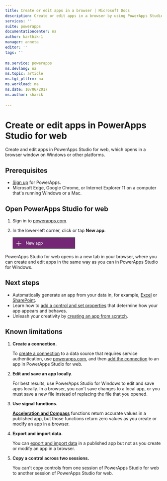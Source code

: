 ```yaml
---
title: Create or edit apps in a browser | Microsoft Docs
description: Create or edit apps in a browser by using PowerApps Studio for web.
services: ''
suite: powerapps
documentationcenter: na
author: karthik-1
manager: anneta
editor: ''
tags: ''

ms.service: powerapps
ms.devlang: na
ms.topic: article
ms.tgt_pltfrm: na
ms.workload: na
ms.date: 10/06/2017
ms.author: sharik

---
```

# Create or edit apps in PowerApps Studio for web
Create and edit apps in PowerApps Studio for web, which opens in a browser window on Windows or other platforms.

## Prerequisites

* [Sign up](signup-for-powerapps.md) for PowerApps.
* Microsoft Edge, Google Chrome, or Internet Explorer 11 on a computer that's running Windows or a Mac.

## Open PowerApps Studio for web
1. Sign in to [powerapps.com](http://go.microsoft.com/fwlink/p/?LinkId=708209).
2. In the lower-left corner, click or tap **New app**.
   
    ![New app in left navigation bar](./media/create-app-browser/left-nav.png)

PowerApps Studio for web opens in a new tab in your browser, where you can create and edit apps in the same way as you can in PowerApps Studio for Windows.

## Next steps
* Automatically generate an app from your data in, for example, [Excel](get-started-create-from-data.md) or [SharePoint](app-from-sharepoint.md).
* Learn how to [add a control and set properties](add-configure-controls.md) that determine how your app appears and behaves.
* Unleash your creativity by [creating an app from scratch](get-started-create-from-blank.md).

## Known limitations
1. **Create a connection.**
   
    To [create a connection](add-manage-connections.md) to a data source that requires service authentication, use [powerapps.com](https://web.powerapps.com), and then [add the connection](add-data-connection.md) to an app in PowerApps Studio for web.
2. **Edit and save an app locally**.
   
    For best results, use PowerApps Studio for Windows to edit and save apps locally. In a browser, you can't save changes to a local app, or you must save a new file instead of replacing the file that you opened.
3. **Use signal functions.**
   
    **[Acceleration and Compass](../functions/signals.md)** functions return accurate values in a published app, but those functions return zero values as you create or modify an app in a browser.
4. **Export and import data.**
   
    You can [export and import data](../controls/control-export-import.md) in a published app but not as you create or modify an app in a browser.
5. **Copy a control across two sessions.**
   
    You can't copy controls from one session of PowerApps Studio for web to another session of PowerApps Studio for web.

